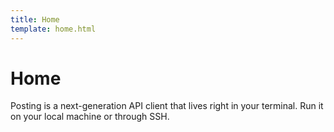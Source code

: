 ```yaml
---
title: Home
template: home.html
---
```


# Home

Posting is a next-generation API client that lives right in your terminal. Run it on your local machine or through SSH.

